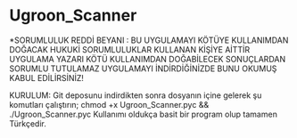 # Ugroon_Scanner
*SORUMLULUK REDDİ BEYANI : BU UYGULAMAYI KÖTÜYE KULLANIMDAN DOĞACAK HUKUKİ SORUMLULUKLAR KULLANAN KİŞİYE AİTTİR UYGULAMA YAZARI KÖTÜ KULLANIMDAN DOĞABİLECEK SONUÇLARDAN SORUMLU TUTULAMAZ UYGULAMAYI İNDİRDİĞİNİZDE BUNU OKUMUŞ KABUL EDİLİRSİNİZ!

KURULUM: Git deposunu indirdikten sonra dosyanın içine gelerek şu komutları çalıştırın;
chmod +x Ugroon_Scanner.pyc && ./Ugroon_Scanner.pyc
Kullanımı oldukça basit bir program olup tamamen Türkçedir.
